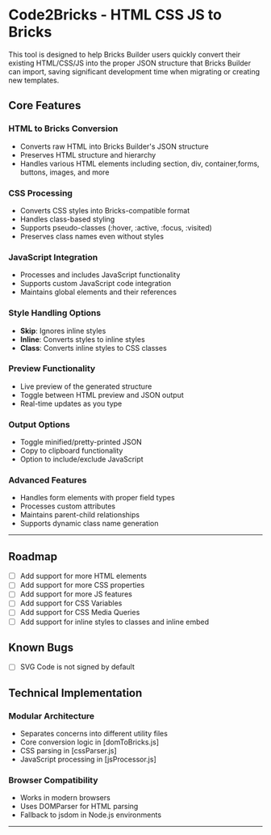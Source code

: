 # Code2Bricks - HTML CSS JS to Bricks

This tool is designed to help Bricks Builder users quickly convert their existing HTML/CSS/JS into the proper JSON structure that Bricks Builder can import, saving significant development time when migrating or creating new templates.

## Core Features

### HTML to Bricks Conversion
- Converts raw HTML into Bricks Builder's JSON structure
- Preserves HTML structure and hierarchy
- Handles various HTML elements including section, div, container,forms, buttons, images, and more

### CSS Processing
- Converts CSS styles into Bricks-compatible format
- Handles class-based styling
- Supports pseudo-classes (:hover, :active, :focus, :visited)
- Preserves class names even without styles

### JavaScript Integration
- Processes and includes JavaScript functionality
- Supports custom JavaScript code integration
- Maintains global elements and their references

### Style Handling Options
- **Skip**: Ignores inline styles
- **Inline**: Converts styles to inline styles
- **Class**: Converts inline styles to CSS classes

### Preview Functionality
- Live preview of the generated structure
- Toggle between HTML preview and JSON output
- Real-time updates as you type

### Output Options
- Toggle minified/pretty-printed JSON
- Copy to clipboard functionality
- Option to include/exclude JavaScript

### Advanced Features
- Handles form elements with proper field types
- Processes custom attributes
- Maintains parent-child relationships
- Supports dynamic class name generation

---

## Roadmap
- [ ] Add support for more HTML elements
- [ ] Add support for more CSS properties
- [ ] Add support for more JS features  
- [ ] Add support for CSS Variables
- [ ] Add support for CSS Media Queries
- [ ] Add support for inline styles to classes and inline embed

## Known Bugs
- [ ] SVG Code is not signed by default



## Technical Implementation

### Modular Architecture
- Separates concerns into different utility files
- Core conversion logic in [domToBricks.js]
- CSS parsing in [cssParser.js]
- JavaScript processing in [jsProcessor.js]

### Browser Compatibility
- Works in modern browsers
- Uses DOMParser for HTML parsing
- Fallback to jsdom in Node.js environments


-------------------------------------------------------------